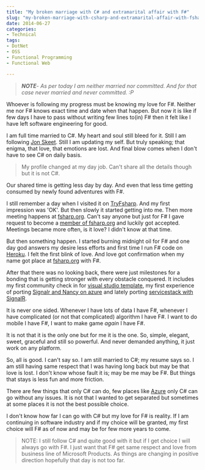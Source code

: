 ```yaml
---
title: "My broken marriage with C# and extramarital affair with F#"
slug: "my-broken-marriage-with-csharp-and-extramarital-affair-with-fsharp"
date: 2014-06-27
categories:
- Technical
tags:
- DotNet
- OSS
- Functional Programming
- Functional Web

---
```


> ***NOTE**- As per today I am neither married nor committed. And for that case never married and never committed. :P*

Whoever is following my progress must be knowing my love for F#. Neither me nor F# knows exact time and date when that happen. But now it is like if few days I have to pass without writing few lines to(in) F# then it felt like I have left software engineering for good. 

 

I am full time married to C#. My heart and soul still bleed for it. Still I am following [Jon Skeet](https://twitter.com/jonskeet). Still I am updating my self. But truly speaking; that enigma, that love, that emotions are lost. And final blow comes when I don't have to see C# on daily basis. 

>My profile changed at my day job. Can't share all the details though but it is not C#.

Our shared time is getting less day by day. And even that less time getting consumed by newly found adventures with F#. 

I still remember a day when I visited it on [TryFsharp](http://tryfsharp.org/). And my first impression was 'OK'. But then slowly it started getting into me. Then more meeting happens at [fsharp.org](http://fsharp.org/). Can't say anyone but just for F# I gave request to become a [member of fsharp.org](http://fsharp.org/foundation.html#founding_members) and luckily got accepted. Meetings became more often, is it love? I didn't know at that time.

But then something happen. I started burning midnight oil for F# and one day god answers my desire less efforts and first time I run F# code on [Heroku](http://servicestackheroku.herokuapp.com/).  I felt the first blink of love. And love got confirmation when my name got place at [fsharp.org](http://fsharp.org/guides/web/) with F#. 

After that there was no looking back, there were just milestones for a bonding that is getting stronger with every obstacle conquered. It includes my first community check in for [visual studio template](http://visualstudiogallery.msdn.microsoft.com/278caff1-917a-4ac1-a552-e5a2ce0f6e1f), my first experience of porting [Signalr and Nancy on azure](2014/03/signalr-nancy-azure-with-fsharp/) and lately porting [servicestack with SignalR](http://kunjan.in/2014/06/signalr-servicestack-azure-with-fsharp/).

It is never one sided. Whenever I have lots of data I have F#, whenever I have complicated (or not that complicated) algorithm I have F#. I want to do mobile I have F#, I want to make game *again* I have F#. 

It is not that it is the only one but for me it is the one. So, simple, elegant, sweet, graceful and still so powerful. And never demanded anything, it just work on any platform. 

So, all is good. I can't say so. I am still married to C#; my resume says so. I am still having same respect that I was having long back but may be that love is lost. I don't know whose fault it is; may be me may be F#. But things that stays is less fun and more friction. 

There are few things that only C# can do, few places like [Azure](http://azure.microsoft.com/) only C# can go without any issues. It is not that I wanted to get separated but sometimes at some places it is not the best possible choice. 

I don't know how far I can go with C# but my love for F# is reality. If I am continuing in software industry and if my choice will be granted, my first choice will F# as of now and may be for few more years to come.  


> NOTE: I still follow C# and quite good with it but if I get choice I will always go with F#. I just want that F# get same respect and love from business line of Microsoft Products. As things are changing in positive direction hopefully that day is not too far. 